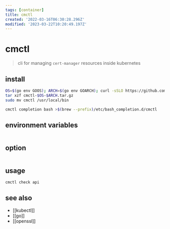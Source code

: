 ```yaml
---
tags: [container]
title: cmctl
created: '2022-03-16T06:30:28.296Z'
modified: '2023-03-22T10:20:49.197Z'
---
```


# cmctl

> cli for managing `cert-manager` resources inside kubernetes

## install

```sh
OS=$(go env GOOS); ARCH=$(go env GOARCH); curl -sSLO https://github.com/cert-manager/cert-manager/releases/download/v1.7.1/cmctl-$OS-$ARCH.tar.gz
tar xzf cmctl-$OS-$ARCH.tar.gz
sudo mv cmctl /usr/local/bin

cmctl completion bash >$(brew --prefix)/etc/bash_completion.d/cmctl
```

## environment variables

```sh
```

## option

```sh
```

## usage

```sh
cmctl check api
```

## see also

- [[kubectl]]
- [[go]]
- [[openssl]]
